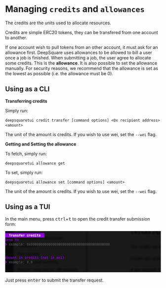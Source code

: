 # Managing `credits` and `allowances`

The credits are the units used to allocate resources.

Credits are simple ERC20 tokens, they can be transfered from one account to another.

If one account wish to pull tokens from an other account, it must ask for an allowance first. DeepSquare uses allowances to be allowed to bill a user once a job is finished. When submitting a job, the user agree to allocate some credits. This is the **allowance**. It is also possible to set the allowance manually. For security reasons, we recommend that the allowance is set as the lowest as possible (i.e. the allowance must be 0).

## Using as a CLI

**Transferring credits**

Simply run:

```shell
deepsquaretui credit transfer [command options] <0x recipient address> <amount>
```

The unit of the amount is credits. If you wish to use wei, set the `--wei` flag.

**Getting and Setting the allowance**

To fetch, simply run:

```shell
deepsquaretui allowance get
```

To set, simply run:

```shell
deepsquaretui allowance set [command options] <amount>
```

The unit of the amount is credits. If you wish to use wei, set the `--wei` flag.

## Using as a TUI

In the main menu, press <kbd>ctrl</kbd>+<kbd>t</kbd> to open the credit transfer submission form:

<center>

![image-20231018162628399](./05-credit-allowance.assets/image-20231018162628399.png)

</center>

Just press <kbd>enter</kbd> to submit the transfer request.
